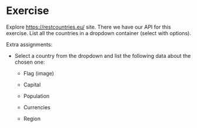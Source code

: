 # Exercise

Explore https://restcountries.eu/ site. There we have our API for this exercise. List all the countries in a dropdown container (select with options).

Extra assignments:

- Select a country from the dropdown and list the following data about the chosen one:
    
   - Flag (image)
      
   - Capital
  
   - Population
  
   - Currencies
  
   - Region
